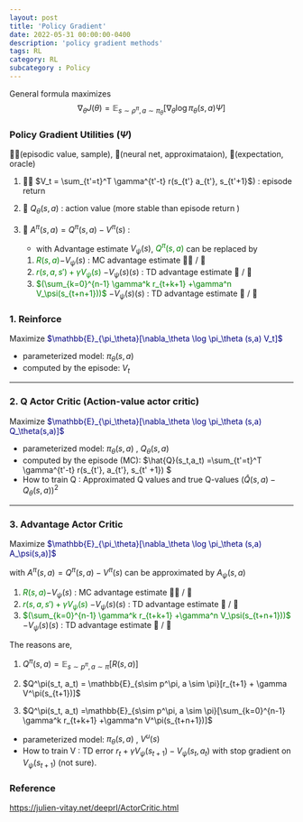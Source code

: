 ```yaml
---
layout: post
title: 'Policy Gradient'
date: 2022-05-31 00:00:00-0400
description: 'policy gradient methods'
tags: RL 
category: RL
subcategory : Policy 
---
```


General formula maximizes <span> $$\nabla_\theta J(\theta) = \mathbb{E}_{s \sim \rho^\pi, a \sim \pi_\theta}[\nabla_\theta \log \pi_\theta (s,a) \Psi ]$$</span>


### Policy Gradient Utilities ($\Psi$)

🏃‍♂️(episodic value, sample),  🤖(neural net, approximataion), 🔮(expectation, oracle)

1. 🏃‍♂️ $V_t = \sum_{t'=t}^T \gamma^{t'-t} r(s_{t'} a_{t'}, s_{t'+1}$) : episode return 
2. 🤖 $Q_\theta(s,a)$ : action value (more stable than episode return ) 
3. 🔮 $A^\pi(s,a) = Q^\pi(s,a) - V^\pi(s)$ : 
    * with Advantage estimate $V_\psi(s)$,  <span style="color:green">$Q^\pi(s,a)$</span> can be replaced by 

    1. <span style="color:green">$R(s,a)$</span>$- V_\psi(s)$ : MC advantage estimate  🏃‍♂️ /  🤖
    2. <span style="color:green">$r(s,a,s') + \gamma V_\psi(s)$</span> $- V_\psi(s)(s)$ : TD advantage estimate 🤖 /  🤖
    3. <span style="color:green">$(\sum_{k=0}^{n-1} \gamma^k r_{t+k+1} +\gamma^n  V_\psi(s_{t+n+1}))$</span> $- V_\psi(s)(s)$ : TD advantage estimate 🤖 /  🤖


### 1. Reinforce 


<p align="left">
Maximize <span style="color:navy">$\mathbb{E}_{\pi_\theta}[\nabla_\theta \log \pi_\theta (s,a) V_t]$</span>
 </p>

 * parameterized model: $\pi_\theta(s,a)$   
 * computed by the episode: $V_t$ 

<hr/>

### 2.  Q Actor Critic (Action-value actor critic)
  

<p align="left">
Maximize <span style="color:navy">$\mathbb{E}_{\pi_\theta}[\nabla_\theta \log \pi_\theta (s,a) Q_\theta(s,a)]$</span>
 </p>


 * parameterized model: $\pi_\theta(s,a)$ , $Q_\theta(s,a)$  
 * computed by the episode (MC):  $\hat{Q}(s_t,a_t) =\sum_{t'=t}^T \gamma^{t'-t} r(s_{t'}, a_{t'}, s_{t' +1}) $
 * How to train Q : Approximated Q values and true Q-values $(\hat{Q}(s, a) - Q_\theta(s, a))^2$

<hr/>

### 3. Advantage Actor Critic


<p align="left">
Maximize <span style="color:navy">$\mathbb{E}_{\pi_\theta}[\nabla_\theta \log \pi_\theta (s,a) A_\psi(s,a)]$</span>
 </p>

 
with $A^\pi(s,a) = Q^\pi(s,a) - V^\pi(s)$ can be approximated by  $A_\psi(s,a)$

1. <span style="color:green">$R(s,a)$</span>$- V_\psi(s)$ : MC advantage estimate  🏃‍♂️ /  🤖
2. <span style="color:green">$r(s,a,s') + \gamma V_\psi(s)$</span> $- V_\psi(s)(s)$ : TD advantage estimate 🤖 /  🤖
3. <span style="color:green">$(\sum_{k=0}^{n-1} \gamma^k r_{t+k+1} +\gamma^n  V_\psi(s_{t+n+1}))$</span> $- V_\psi(s)(s)$ : TD advantage estimate 🤖 /  🤖

The reasons are,

1. $Q^{\pi}(s,a) = \mathbb{E}_{s\sim p^\pi, a \sim \pi}[R(s,a)]$
2. <p>$Q^\pi(s_t, a_t) = \mathbb{E}_{s\sim p^\pi, a \sim \pi}[r_{t+1} + \gamma V^\pi(s_{t+1})]$</p>
3. <p>$Q^\pi(s_t, a_t) =\mathbb{E}_{s\sim p^\pi, a \sim \pi}[\sum_{k=0}^{n-1} \gamma^k r_{t+k+1} +\gamma^n  V^\pi(s_{t+n+1})]$</p>

 * parameterized model: $\pi_\theta(s,a)$ , $V^u(s)$  
 * How to train V : TD error $r_t + \gamma V_\psi(s_{t+1}) - V_\psi(s_t, a_t)$ with stop gradient on $V_\psi(s_{t+1})$ (not sure).


### Reference 

https://julien-vitay.net/deeprl/ActorCritic.html